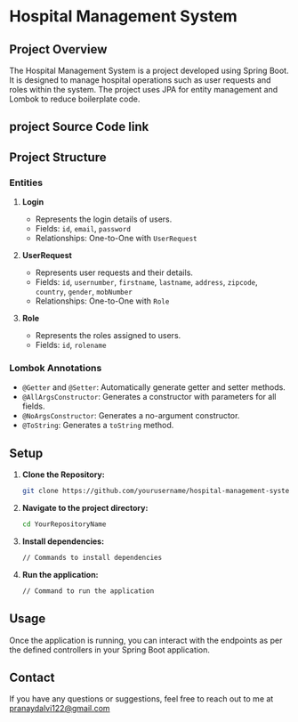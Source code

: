 # Hospital Management System

## Project Overview

The Hospital Management System is a project developed using Spring Boot. It is designed to manage hospital operations such as user requests and roles within the system. The project uses JPA for entity management and Lombok to reduce boilerplate code.

## project Source Code link 

## Project Structure

### Entities

1. **Login**
   - Represents the login details of users.
   - Fields: `id`, `email`, `password`
   - Relationships: One-to-One with `UserRequest`

2. **UserRequest**
   - Represents user requests and their details.
   - Fields: `id`, `usernumber`, `firstname`, `lastname`, `address`, `zipcode`, `country`, `gender`, `mobNumber`
   - Relationships: One-to-One with `Role`

3. **Role**
   - Represents the roles assigned to users.
   - Fields: `id`, `rolename`

### Lombok Annotations

- `@Getter` and `@Setter`: Automatically generate getter and setter methods.
- `@AllArgsConstructor`: Generates a constructor with parameters for all fields.
- `@NoArgsConstructor`: Generates a no-argument constructor.
- `@ToString`: Generates a `toString` method.

## Setup

1. **Clone the Repository:**
   ```bash
   git clone https://github.com/yourusername/hospital-management-system.git

2. **Navigate to the project directory:**
    ```bash
    cd YourRepositoryName
    ```
3. **Install dependencies:**
    ```bash
    // Commands to install dependencies
    ```
4. **Run the application:**
    ```bash
    // Command to run the application
    ```

## Usage

Once the application is running, you can interact with the endpoints as per the defined controllers in your Spring Boot application.


## Contact

If you have any questions or suggestions, feel free to reach out to me at pranaydalvi122@gmail.com

